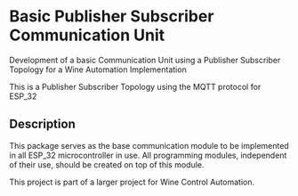# Basic Publisher Subscriber Communication Unit

Development of a basic Communication Unit using a Publisher Subscriber Topology for a Wine Automation Implementation

This is a Publisher Subscriber Topology using the MQTT protocol for ESP_32

## Description

This package serves as the base communication module to be implemented in all ESP_32 microcontroller in use. All programming modules, independent of their use, should be created on top of this module.

This project is part of a larger project for Wine Control Automation.
